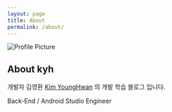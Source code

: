```yaml
---
layout: page
title: About
permalink: /about/
---
```


<img src="{{ site.baseurl }}/assets/profile-placeholder.gif" title="Profile Picture" class="profile">

## About kyh
개발자 김영환 [Kim YoungHwan] 의 개발 학습 블로그 입니다.

Back-End / Android Studio Engineer


[Kim YoungHwan]: [https://blog.naver.com/kyhslam]
